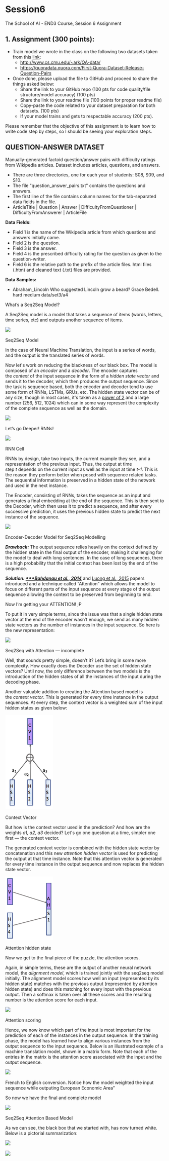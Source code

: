 # Session6
The School of AI - END3 Course, Session 6 Assignment

## 1. Assignment (300 points):
- Train model we wrote in the class on the following two datasets taken from this [link](https://kili-technology.com/blog/chatbot-training-datasets/): 
    - http://www.cs.cmu.edu/~ark/QA-data/ 
    - https://quoradata.quora.com/First-Quora-Dataset-Release-Question-Pairs
- Once done, please upload the file to GitHub and proceed to share the things asked below:
    - Share the link to your GitHub repo (100 pts for code quality/file structure/model accuracy) (100 pts)
    - Share the link to your readme file (100 points for proper readme file)
    - Copy-paste the code related to your dataset preparation for both datasets.  (100 pts)
    - If your model trains and gets to respectable accuracy (200 pts).   

Please remember that the objective of this assignment is to learn how to write code step by steps, so I should be seeing your exploration steps.


## QUESTION-ANSWER DATASET
Manually-generated factoid question/answer pairs with difficulty ratings from Wikipedia articles. Dataset includes articles, questions, and answers.

- There are three directories, one for each year of students: S08, S09, and S10.
- The file "question\_answer\_pairs.txt" contains the questions and answers.
- The first line of the file contains column names for the tab-separated data fields in the file.
- ArticleTitle | Question | Answer | DifficultyFromQuestioner | DifficultyFromAnswerer | ArticleFile

**Data Fields:**

- Field 1 is the name of the Wikipedia article from which questions and answers initially came.
- Field 2 is the question.
- Field 3 is the answer.
- Field 4 is the prescribed difficulty rating for the question as given to the question-writer.
- Field 6 is the relative path to the prefix of the article files. html files (.htm) and cleaned text (.txt) files are provided.

**Data Samples:**

- Abraham\_Lincoln Who suggested Lincoln grow a beard? Grace Bedell. hard medium data/set3/a4

What’s a Seq2Seq Model?

A Seq2Seq model is a model that takes a sequence of items (words, letters, time series, etc) and outputs another sequence of items.

![](https://github.com/NLP-END3/Session6/blob/main/Images/Aspose.Words.8686f41a-49b8-4e06-8996-2e77be4aa837.001.png)

Seq2Seq Model

In the case of Neural Machine Translation, the input is a series of words, and the output is the translated series of words.

Now let's work on reducing the blackness of our black box. The model is composed of an *encoder* and a *decoder*. The encoder captures the *context* of the input sequence in the form of a *hidden state vector* and sends it to the decoder, which then produces the output sequence. Since the task is sequence based, both the encoder and decoder tend to use some form of RNNs, LSTMs, GRUs, etc. The hidden state vector can be of any size, though in most cases, it's taken as a [power of 2](https://datascience.stackexchange.com/questions/16416/why-the-number-of-neurons-or-convolutions-chosen-equal-powers-of-two) and a large number (256, 512, 1024) which can in some way represent the complexity of the complete sequence as well as the domain.

![](Images\Aspose.Words.8686f41a-49b8-4e06-8996-2e77be4aa837.002.png)

Let’s go Deeper! RNNs!

![](Images\Aspose.Words.8686f41a-49b8-4e06-8996-2e77be4aa837.003.png)

RNN Cell

RNNs by design, take two inputs, the current example they see, and a representation of the previous input. Thus, the output at time step *t* depends on the current input as well as the input at time *t-1*. This is the reason they perform better when posed with sequence related tasks. The sequential information is preserved in a hidden state of the network and used in the next instance.

The Encoder, consisting of RNNs, takes the sequence as an input and generates a final embedding at the end of the sequence. This is then sent to the Decoder, which then uses it to predict a sequence, and after every successive prediction, it uses the previous hidden state to predict the next instance of the sequence.

![](Images\Aspose.Words.8686f41a-49b8-4e06-8996-2e77be4aa837.004.png)

Encoder-Decoder Model for Seq2Seq Modelling

***Drawback:*** The output sequence relies heavily on the context defined by the hidden state in the final output of the encoder, making it challenging for the model to deal with long sentences. In the case of long sequences, there is a high probability that the initial context has been lost by the end of the sequence.

***Solution: [***Bahdanau et al., 2014](https://arxiv.org/abs/1409.0473)*** and [Luong et al., 2015](https://arxiv.org/abs/1508.04025) papers introduced and a technique called “Attention” which allows the model to focus on different parts of the input sequence at every stage of the output sequence allowing the context to be preserved from beginning to end.

Now I’m getting your ATTENTION! ;P

To put it in very simple terms, since the issue was that a single hidden state vector at the end of the encoder wasn’t enough, we send as many hidden state vectors as the number of instances in the input sequence. So here is the new representation:

![](Images\Aspose.Words.8686f41a-49b8-4e06-8996-2e77be4aa837.005.png)

Seq2Seq with Attention — incomplete

Well, that sounds pretty simple, doesn’t it? Let’s bring in some more complexity. How exactly does the Decoder use the set of hidden state vectors? Until now, the only difference between the two models is the introduction of the hidden states of all the instances of the input during the decoding phase.

Another valuable addition to creating the Attention based model is the *context vector*. This is generated for every time instance in the output sequences. At every step, the context vector is a weighted sum of the input hidden states as given below:

![](Images\Aspose.Words.8686f41a-49b8-4e06-8996-2e77be4aa837.006.png)

Context Vector

But how is the context vector used in the prediction? And how are the weights *a1, a2, a3* decided? Let's go one question at a time, simpler one first — the context vector.

The generated context vector is combined with the hidden state vector by concatenation and this new *attention hidden vector* is used for predicting the output at that time instance. Note that this attention vector is generated for every time instance in the output sequence and now replaces the hidden state vector.

![](Images\Aspose.Words.8686f41a-49b8-4e06-8996-2e77be4aa837.007.png)

Attention hidden state

Now we get to the final piece of the puzzle, the attention scores.

Again, in simple terms, these are the output of another neural network model, the *alignment model*, which is trained jointly with the seq2seq model initially. The alignment model scores how well an input (represented by its hidden state) matches with the previous output (represented by attention hidden state) and does this matching for every input with the previous output. Then a softmax is taken over all these scores and the resulting number is the attention score for each input.

![](Images\Aspose.Words.8686f41a-49b8-4e06-8996-2e77be4aa837.008.png)

Attention scoring

Hence, we now know which part of the input is most important for the prediction of each of the instances in the output sequence. In the training phase, the model has learned how to align various instances from the output sequence to the input sequence. Below is an illustrated example of a machine translation model, shown in a matrix form. Note that each of the entries in the matrix is the attention score associated with the input and the output sequence.

![](Images\Aspose.Words.8686f41a-49b8-4e06-8996-2e77be4aa837.009.png)

French to English conversion. Notice how the model weighted the input sequence while outputing European Economic Area”

So now we have the final and complete model

![](Images\Aspose.Words.8686f41a-49b8-4e06-8996-2e77be4aa837.010.png)

Seq2Seq Attention Based Model

As we can see, the black box that we started with, has now turned white. Below is a pictorial summarization:

![](Images\Aspose.Words.8686f41a-49b8-4e06-8996-2e77be4aa837.011.png)

![](Images\Aspose.Words.8686f41a-49b8-4e06-8996-2e77be4aa837.012.png)

